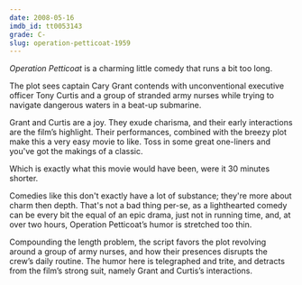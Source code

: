 ```yaml
---
date: 2008-05-16
imdb_id: tt0053143
grade: C-
slug: operation-petticoat-1959
---
```


_Operation Petticoat_ is a charming little comedy that runs a bit too long.

The plot sees captain Cary Grant contends with unconventional executive officer Tony Curtis and a group of stranded army nurses while trying to navigate dangerous waters in a beat-up submarine.

Grant and Curtis are a joy. They exude charisma, and their early interactions are the film’s highlight. Their performances, combined with the breezy plot make this a very easy movie to like. Toss in some great one-liners and you've got the makings of a classic.

Which is exactly what this movie would have been, were it 30 minutes shorter.

Comedies like this don't exactly have a lot of substance; they're more about charm then depth. That's not a bad thing per-se, as a lighthearted comedy can be every bit the equal of an epic drama, just not in running time, and, at over two hours, Operation Petticoat’s humor is stretched too thin.

Compounding the length problem, the script favors the plot revolving around a group of army nurses, and how their presences disrupts the crew’s daily routine. The humor here is telegraphed and trite, and detracts from the film’s strong suit, namely Grant and Curtis’s interactions.
